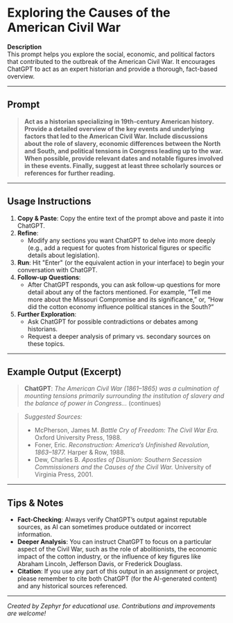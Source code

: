 # Exploring the Causes of the American Civil War

**Description**  
This prompt helps you explore the social, economic, and political factors that contributed to the outbreak of the American Civil War. It encourages ChatGPT to act as an expert historian and provide a thorough, fact-based overview.

---

## Prompt

> **Act as a historian specializing in 19th-century American history. Provide a detailed overview of the key events and underlying factors that led to the American Civil War. Include discussions about the role of slavery, economic differences between the North and South, and political tensions in Congress leading up to the war. When possible, provide relevant dates and notable figures involved in these events. Finally, suggest at least three scholarly sources or references for further reading.**

---

## Usage Instructions

1. **Copy & Paste**: Copy the entire text of the prompt above and paste it into ChatGPT.  
2. **Refine**:  
   - Modify any sections you want ChatGPT to delve into more deeply (e.g., add a request for quotes from historical figures or specific details about legislation).  
3. **Run**: Hit "Enter" (or the equivalent action in your interface) to begin your conversation with ChatGPT.  
4. **Follow-up Questions**:  
   - After ChatGPT responds, you can ask follow-up questions for more detail about any of the factors mentioned. For example, “Tell me more about the Missouri Compromise and its significance,” or, “How did the cotton economy influence political stances in the South?”  
5. **Further Exploration**:  
   - Ask ChatGPT for possible contradictions or debates among historians.  
   - Request a deeper analysis of primary vs. secondary sources on these topics.

---

## Example Output (Excerpt)

> **ChatGPT**: *The American Civil War (1861–1865) was a culmination of mounting tensions primarily surrounding the institution of slavery and the balance of power in Congress...* (continues)

> *Suggested Sources:*  
> - McPherson, James M. *Battle Cry of Freedom: The Civil War Era.* Oxford University Press, 1988.  
> - Foner, Eric. *Reconstruction: America’s Unfinished Revolution, 1863–1877.* Harper & Row, 1988.  
> - Dew, Charles B. *Apostles of Disunion: Southern Secession Commissioners and the Causes of the Civil War.* University of Virginia Press, 2001.

---

## Tips & Notes

- **Fact-Checking**: Always verify ChatGPT’s output against reputable sources, as AI can sometimes produce outdated or incorrect information.  
- **Deeper Analysis**: You can instruct ChatGPT to focus on a particular aspect of the Civil War, such as the role of abolitionists, the economic impact of the cotton industry, or the influence of key figures like Abraham Lincoln, Jefferson Davis, or Frederick Douglass.  
- **Citation**: If you use any part of this output in an assignment or project, please remember to cite both ChatGPT (for the AI-generated content) and any historical sources referenced.

---

*Created by Zephyr for educational use. Contributions and improvements are welcome!*  
